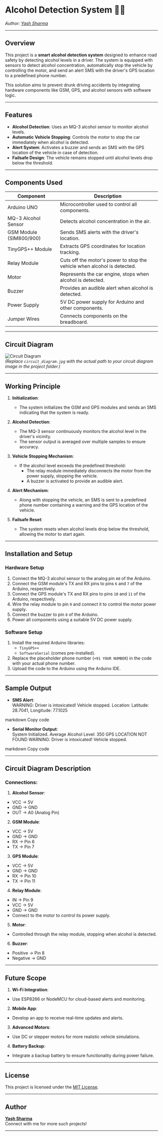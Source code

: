 # Alcohol Detection System 🚗🚨  
*Author: [Yash Sharma](https://github.com/yashsharma-007)*  

---

## Overview  
This project is a **smart alcohol detection system** designed to enhance road safety by detecting alcohol levels in a driver. The system is equipped with sensors to detect alcohol concentration, automatically stop the vehicle by controlling the motor, and send an alert SMS with the driver's GPS location to a predefined phone number.  

This solution aims to prevent drunk driving accidents by integrating hardware components like GSM, GPS, and alcohol sensors with software logic.

---

## Features  
- **Alcohol Detection**: Uses an MQ-3 alcohol sensor to monitor alcohol levels.  
- **Automatic Vehicle Stopping**: Controls the motor to stop the car immediately when alcohol is detected.  
- **Alert System**: Activates a buzzer and sends an SMS with the GPS location of the vehicle in case of detection.  
- **Failsafe Design**: The vehicle remains stopped until alcohol levels drop below the threshold.  

---

## Components Used  
| **Component**          | **Description**                                                                 |
|-------------------------|---------------------------------------------------------------------------------|
| Arduino UNO             | Microcontroller used to control all components.                                |
| MQ-3 Alcohol Sensor     | Detects alcohol concentration in the air.                                      |
| GSM Module (SIM800/900) | Sends SMS alerts with the driver's location.                                   |
| TinyGPS++ Module        | Extracts GPS coordinates for location tracking.                                |
| Relay Module            | Cuts off the motor's power to stop the vehicle when alcohol is detected.       |
| Motor                   | Represents the car engine, stops when alcohol is detected.                     |
| Buzzer                  | Provides an audible alert when alcohol is detected.                            |
| Power Supply            | 5V DC power supply for Arduino and other components.                           |
| Jumper Wires            | Connects components on the breadboard.                                         |

---

## Circuit Diagram  
![Circuit Diagram](diagram.png)  
*(Replace `circuit_diagram.jpg` with the actual path to your circuit diagram image in the project folder.)*  

---

## Working Principle  
1. **Initialization**:  
   - The system initializes the GSM and GPS modules and sends an SMS indicating that the system is ready.  

2. **Alcohol Detection**:  
   - The MQ-3 sensor continuously monitors the alcohol level in the driver's vicinity.
   - The sensor output is averaged over multiple samples to ensure accuracy.  

3. **Vehicle Stopping Mechanism**:  
   - If the alcohol level exceeds the predefined threshold:
     - The relay module immediately disconnects the motor from the power supply, stopping the vehicle.  
     - A buzzer is activated to provide an audible alert.  

4. **Alert Mechanism**:  
   - Along with stopping the vehicle, an SMS is sent to a predefined phone number containing a warning and the GPS location of the vehicle.  

5. **Failsafe Reset**:  
   - The system resets when alcohol levels drop below the threshold, allowing the motor to start again.  

---

## Installation and Setup  
### **Hardware Setup**  
1. Connect the MQ-3 alcohol sensor to the analog pin `A0` of the Arduino.  
2. Connect the GSM module's TX and RX pins to pins `6` and `7` of the Arduino, respectively.  
3. Connect the GPS module's TX and RX pins to pins `10` and `11` of the Arduino, respectively.  
4. Wire the relay module to pin `9` and connect it to control the motor power supply.  
5. Connect the buzzer to pin `8` of the Arduino.  
6. Power all components using a suitable 5V DC power supply.  

### **Software Setup**  
1. Install the required Arduino libraries:
   - `TinyGPS++`
   - `SoftwareSerial` (comes pre-installed).  
2. Replace the placeholder phone number (`+91 YOUR NUMBER`) in the code with your actual phone number.  
3. Upload the code to the Arduino using the Arduino IDE.  

---

## Sample Output  
- **SMS Alert**:  
WARNING: Driver is intoxicated! Vehicle stopped. Location: Latitude: 28.7041, Longitude: 77.1025

markdown
Copy code

- **Serial Monitor Output**:  
System Initialized. Average Alcohol Level: 350 GPS LOCATION NOT FOUND WARNING: Driver is intoxicated! Vehicle stopped.

markdown
Copy code

---

## Circuit Diagram Description  
### **Connections**:  
1. **Alcohol Sensor**:  
 - VCC → 5V  
 - GND → GND  
 - OUT → A0 (Analog Pin)  

2. **GSM Module**:  
 - VCC → 5V  
 - GND → GND  
 - RX → Pin 6  
 - TX → Pin 7  

3. **GPS Module**:  
 - VCC → 5V  
 - GND → GND  
 - RX → Pin 10  
 - TX → Pin 11  

4. **Relay Module**:  
 - IN → Pin 9  
 - VCC → 5V  
 - GND → GND  
 - Connect to the motor to control its power supply.  

5. **Motor**:  
 - Controlled through the relay module, stopping when alcohol is detected.  

6. **Buzzer**:  
 - Positive → Pin 8  
 - Negative → GND  

---

## Future Scope  
1. **Wi-Fi Integration**:  
 - Use ESP8266 or NodeMCU for cloud-based alerts and monitoring.  

2. **Mobile App**:  
 - Develop an app to receive real-time updates and alerts.  

3. **Advanced Motors**:  
 - Use DC or stepper motors for more realistic vehicle simulations.  

4. **Battery Backup**:  
 - Integrate a backup battery to ensure functionality during power failure.  

---

## License  
This project is licensed under the [MIT License](LICENSE).  

---

## Author  
**[Yash Sharma](https://github.com/yashsharma-007)**  
Connect with me for more such projects!  

---


